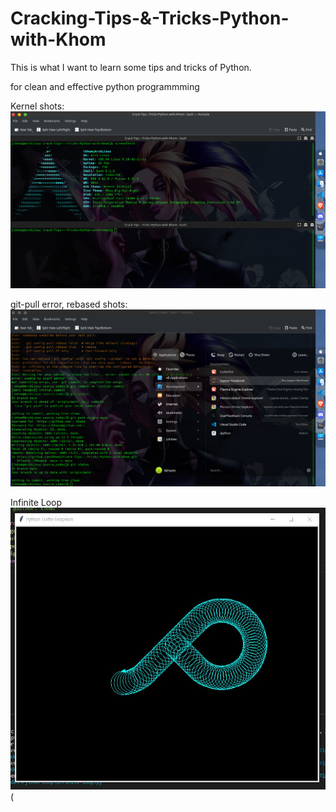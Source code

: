 # Cracking-Tips-&-Tricks-Python-with-Khom
This is what I want to learn some tips and tricks of Python.


for clean and effective python programmming


Kernel shots:
![alt text](https://github.com/KhomZ/Crack-Tips---Tricks-Python-with-Khom/blob/main/screenshots/kernel-Screenfetch.png?raw=true)

git-pull error, rebased shots:
![alt text](https://github.com/KhomZ/Crack-Tips---Tricks-Python-with-Khom/blob/main/screenshots/gitPull-rebased.png?raw=true)


Infinite Loop
![alt text](https://github.com/KhomZ/Crack-Tips---Tricks-Python-with-Khom/blob/main/screenshots/infinite-loop.JPG?raw=true)
(

